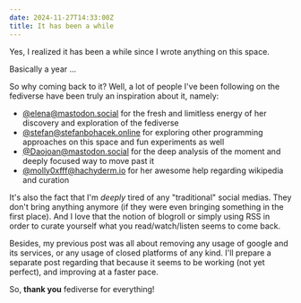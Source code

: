 ```yaml
---
date: 2024-11-27T14:33:00Z
title: It has been a while
---
```


Yes, I realized it has been a while since I wrote anything on this space.

Basically a year ...

So why coming back to it? Well, a lot of people I've been following on the fediverse have been truly an inspiration about it, namely:

+ [@elena@mastodon.social](https://mastodon.social/@_elena) for the fresh and limitless energy of her discovery and exploration of the fediverse
+ [@stefan@stefanbohacek.online](https://stefanbohacek.online/@stefan) for exploring other programming approaches on this space and fun experiments as well
+ [@Daojoan@mastodon.social](https://mastodon.social/@Daojoan) for the deep analysis of the moment and deeply focused way to move past it
+ [@molly0xfff@hachyderm.io](https://hachyderm.io/@molly0xfff) for her awesome help regarding wikipedia and curation

It's also the fact that I'm *deeply* tired of any "traditional" social medias. They don't bring anything anymore (if they were even bringing something in the first place). And I love that the notion of blogroll or simply using RSS in order to curate yourself what you read/watch/listen seems to come back.

<!--more-->

Besides, my previous post was all about removing any usage of google and its services, or any usage of closed platforms of any kind.
I'll prepare a separate post regarding that because it seems to be working (not yet perfect), and improving at a faster pace.

So, **thank you** fediverse for everything!